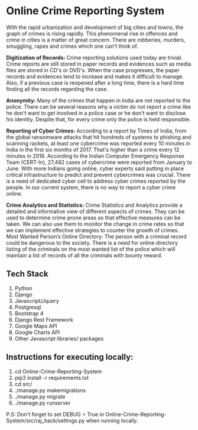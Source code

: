 <h1><b>Online Crime Reporting System</b></h1>

With the rapid urbanization and development of big cities and towns, the graph of crimes is rising rapidly. This phenomenal rise in offences and crime in cities is a matter of great concern. There are robberies, murders, smuggling, rapes and crimes which one can't think of.

<b>Digitization of Records:</b>
Crime reporting solutions used today are trivial. Crime reports are still stored in paper records and evidences such as media files are stored in CD's or DVD's. When the case progresses, the paper records and evidences tend to increase and makes it difficult to manage. Also, if a previous case is reopened after a long time, there is a hard time finding all the records regarding the case.

<b>Anonymity:</b>
Many of the crimes that happen in India are not reported to the police. There can be several reasons why a victim do not report a crime like he don't want to get involved in a police case or he don't want to disclose his identity. Despite that, for every crime only the police is held responsible.

<b>Reporting of Cyber Crimes:</b>
According to a report by Times of India, from the global ransomware attacks that hit hundreds of systems to phishing and scanning rackets, at least one cybercrime was reported every 10 minutes in India in the first six months of 2017. That's higher than a crime every 12 minutes in 2016.
According to the Indian Computer Emergency Response Team (CERT-In), 27,482 cases of cybercrime were reported from January to June.
With more Indians going online, cyber experts said putting in place critical infrastructure to predict and prevent cybercrimes was crucial. There is a need of dedicated cyber cell to address cyber crimes reported by the people. In our current system, there is no way to report a cyber crime online.

<b>Crime Analytics and Statistics:</b>
Crime Statistics and Analytics provide a detailed and informative view of different aspects of crimes. They can be used to determine crime prone areas so that effective measures can be taken. We can also use them to monitor the change in crime rates so that we can implement effective strategies to counter the growth of crimes.
Most Wanted Person’s Online Directory:
The person with a criminal record could be dangerous to the society. There is a need for online directory listing of the criminals on the most wanted list of the police which will maintain a list of records of all the criminals with bounty reward.


<b><h2>Tech Stack</h2></b>
1. Python<br>
2. Django<br>
3. Javascript/Jquery<br>
4. Postgresql<br>
5. Bootstrap 4<br>
6. Django Rest Framework<br>
7. Google Maps API<br>
8. Google Charts API <br>
9. Other Javascript libraries/ packages<br>


<b><h2>Instructions for executing locally:</h2></b>
1. cd Online-Crime-Reporting-System<br>
2. pip3 install -r requirements.txt<br>
3. cd src/<br>
4. ./manage.py makemigrations<br>
5. ./manage.py migrate<br>
6. ./manage.py runserver<br>

P.S: Don't forget to set DEBUG = True in  Online-Crime-Reporting-System/src/raj_hack/settings.py when running locally. 
